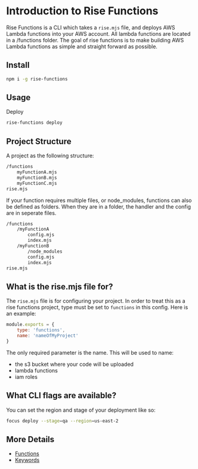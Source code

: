 # Introduction to Rise Functions

Rise Functions is a CLI which takes a `rise.mjs` file, and deploys AWS Lambda functions into your AWS account. All lambda functions are located in a /functions folder. The goal of rise functions is to make building AWS Lambda functions as simple and straight forward as possible.

## Install

```bash
npm i -g rise-functions
```

## Usage

Deploy

```bash
rise-functions deploy
```

## Project Structure

A project as the following structure:

```bash
/functions
    myFunctionA.mjs
    myFunctionB.mjs
    myFunctionC.mjs
rise.mjs
```

If your function requires multiple files, or node_modules, functions can also be defined as folders. When they are in a folder, the handler and the config are in seperate files.

```bash
/functions
    /myFunctionA
        config.mjs
        index.mjs
    /myFunctionB
        /node_modules
        config.mjs
        index.mjs
rise.mjs
```

## What is the rise.mjs file for?

The `rise.mjs` file is for configuring your project. In order to treat this as a rise functions project, type must be set to `functions` in this config. Here is an example:

```js
module.exports = {
    type: 'functions',
    name: 'nameOfMyProject'
}
```

The only required parameter is the name. This will be used to name:

-   the s3 bucket where your code will be uploaded
-   lambda functions
-   iam roles

## What CLI flags are available?

You can set the region and stage of your deployment like so:

```bash
focus deploy --stage=qa --region=us-east-2
```

## More Details

-   [Functions](./docs/functions.md)
-   [Keywords](./docs/keywords.md)
